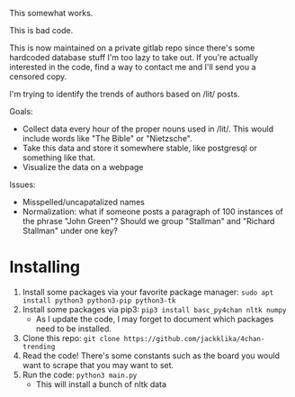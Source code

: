 This somewhat works.

This is bad code.

This is now maintained on a private gitlab repo since there's some hardcoded database stuff I'm too lazy to take out. If you're actually interested in the code, find a way to contact me and I'll send you a censored copy.

I'm trying to identify the trends of authors based on /lit/ posts.

Goals:
- Collect data every hour of the proper nouns used in /lit/. This would include words like "The Bible" or "Nietzsche". 
- Take this data and store it somewhere stable, like postgresql or something like that.
- Visualize the data on a webpage

Issues:
- Misspelled/uncapatalized names
- Normalization: what if someone posts a paragraph of 100 instances of the phrase "John Green"? Should we group "Stallman" and "Richard Stallman" under one key?

# Installing
1. Install some packages via your favorite package manager: `sudo apt install python3 python3-pip python3-tk`
2. Install some packages via pip3: `pip3 install basc_py4chan nltk numpy`
	- As I update the code, I may forget to document which packages need to be installed.
3. Clone this repo: `git clone https://github.com/jackklika/4chan-trending`
4. Read the code! There's some constants such as the board you would want to scrape that you may want to set.
5. Run the code: `python3 main.py`
	- This will install a bunch of nltk data
